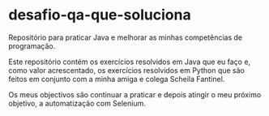 # desafio-qa-que-soluciona
Repositório para praticar Java e melhorar as minhas competências de programação.

Este repositório contém os exercícios resolvidos em Java que eu faço e, como valor acrescentado, os exercícios resolvidos em Python que são feitos em conjunto com a minha amiga e colega Scheila Fantinel.

Os meus objectivos são continuar a praticar e depois atingir o meu próximo objetivo, a automatização com Selenium.

